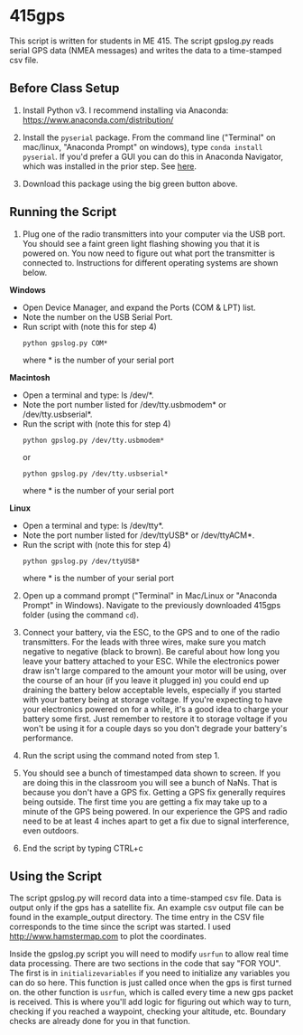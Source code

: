 # 415gps

This script is written for students in ME 415.  The script gpslog.py reads serial GPS data (NMEA messages) and writes the data to a time-stamped csv file.

## Before Class Setup

1. Install Python v3.  I recommend installing via Anaconda: <https://www.anaconda.com/distribution/>

2. Install the `pyserial` package.  From the command line ("Terminal" on mac/linux, "Anaconda Prompt" on windows), type `conda install pyserial`.  If you'd prefer a GUI you can do this in Anaconda Navigator, which was installed in the prior step.  See [here](https://docs.anaconda.com/anaconda/navigator/tutorials/manage-packages/).

3. Download this package using the big green button above.

## Running the Script

1. Plug one of the radio transmitters into your computer via the USB port.  You should see a faint green light flashing showing you that it is powered on.  You now need to figure out what port the transmitter is connected to. Instructions for different operating systems are shown below.

**Windows**
* Open Device Manager, and expand the Ports (COM & LPT) list.
* Note the number on the USB Serial Port.
* Run script with (note this for step 4)
  ```
  python gpslog.py COM*
  ```
  where * is the number of your serial port

**Macintosh**
* Open a terminal and type: ls /dev/*.
* Note the port number listed for /dev/tty.usbmodem* or /dev/tty.usbserial*.
* Run the script with (note this for step 4)
  ```
  python gpslog.py /dev/tty.usbmodem*
  ```
  or 
  ```
  python gpslog.py /dev/tty.usbserial*
  ```
  where * is the number of your serial port

**Linux**
* Open a terminal and type: ls /dev/tty*.
* Note the port number listed for /dev/ttyUSB* or /dev/ttyACM*.
* Run the script with (note this for step 4)
  ```
  python gpslog.py /dev/ttyUSB*
  ```
  where * is the number of your serial port

2. Open up a command prompt ("Terminal" in Mac/Linux or "Anaconda Prompt" in Windows).  Navigate to the previously downloaded 415gps folder (using the command `cd`).

3. Connect your battery, via the ESC, to the GPS and to one of the radio transmitters.  For the leads with three wires, make sure you match negative to negative (black to brown).  Be careful about how long you leave your battery attached to your ESC.  While the electronics power draw isn't large compared to the amount your motor will be using, over the course of an hour (if you leave it plugged in) you could end up draining the battery below acceptable levels, especially if you started with your battery being at storage voltage.  If you're expecting to have your electronics powered on for a while, it's a good idea to charge your battery some first.  Just remember to restore it to storage voltage if you won't be using it for a couple days so you don't degrade your battery's performance.

4. Run the script using the command noted from step 1.

5. You should see a bunch of timestamped data shown to screen.  If you are doing this in the classroom you will see a bunch of NaNs.  That is because you don't have a GPS fix.  Getting a GPS fix generally requires being outside.  The first time you are getting a fix may take up to a minute of the GPS being powered.  In our experience the GPS and radio need to be at least 4 inches apart to get a fix due to signal interference, even outdoors.

6. End the script by typing CTRL+c

## Using the Script

The script gpslog.py will record data into a time-stamped csv file.  Data is output only if the gps has a satellite fix.  An example csv output file can be found in the example_output directory.  The time entry in the CSV file corresponds to the time since the script was started.  I used http://www.hamstermap.com to plot the coordinates.

Inside the gpslog.py script you will need to modify `usrfun` to allow real time data processing. There are two sections in the code that say "FOR YOU".  The first is in `initializevariables` if you need to initialize any variables you can do so here.  This function is just called once when the gps is first turned on.  the other function is `usrfun`, which is called every time a new gps packet is received.  This is where you'll add logic for figuring out which way to turn, checking if you reached a waypoint, checking your altitude, etc.  Boundary checks are already done for you in that function.
